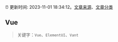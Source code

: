 :alarm_clock: 更新时间: 2023-11-01 18:34:12。[文章来源](/README.md)、[文章分类](/TAGS.md)

## Vue


> 关键字：`Vue`、`ElementUI`、`Vant`



